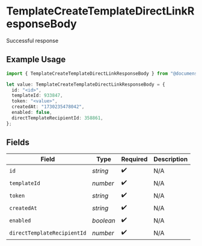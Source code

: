 # TemplateCreateTemplateDirectLinkResponseBody

Successful response

## Example Usage

```typescript
import { TemplateCreateTemplateDirectLinkResponseBody } from "@documenso/sdk-typescript/models/operations";

let value: TemplateCreateTemplateDirectLinkResponseBody = {
  id: "<id>",
  templateId: 933847,
  token: "<value>",
  createdAt: "1730235478042",
  enabled: false,
  directTemplateRecipientId: 358861,
};
```

## Fields

| Field                       | Type                        | Required                    | Description                 |
| --------------------------- | --------------------------- | --------------------------- | --------------------------- |
| `id`                        | *string*                    | :heavy_check_mark:          | N/A                         |
| `templateId`                | *number*                    | :heavy_check_mark:          | N/A                         |
| `token`                     | *string*                    | :heavy_check_mark:          | N/A                         |
| `createdAt`                 | *string*                    | :heavy_check_mark:          | N/A                         |
| `enabled`                   | *boolean*                   | :heavy_check_mark:          | N/A                         |
| `directTemplateRecipientId` | *number*                    | :heavy_check_mark:          | N/A                         |